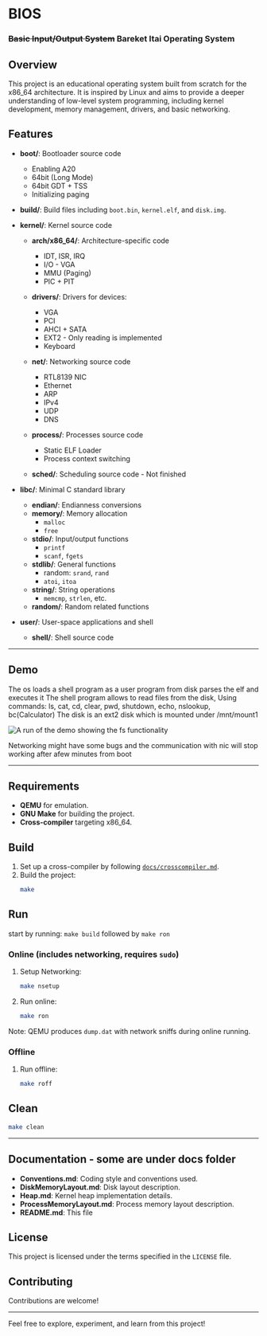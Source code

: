# BIOS

### ~~Basic Input/Output System~~ Bareket Itai Operating System

## Overview

This project is an educational operating system built from scratch for the x86\_64 architecture. It is inspired by Linux and aims to provide a deeper understanding of low-level system programming, including kernel development, memory management, drivers, and basic networking.

## Features

- **boot/**: Bootloader source code
    - Enabling A20
    - 64bit (Long Mode)
    - 64bit GDT + TSS
    - Initializing paging

- **build/**: Build files including `boot.bin`, `kernel.elf`, and `disk.img`.

- **kernel/**: Kernel source code
  - **arch/x86_64/**: Architecture-specific code
    - IDT, ISR, IRQ
    - I/O - VGA
    - MMU (Paging)
    - PIC + PIT

  - **drivers/**: Drivers for devices:
    - VGA
    - PCI
    - AHCI + SATA
    - EXT2 - Only reading is implemented
    - Keyboard
  - **net/**: Networking source code
    - RTL8139 NIC
    - Ethernet
    - ARP
    - IPv4
    - UDP
    - DNS

  - **process/**: Processes source code
    - Static ELF Loader
    - Process context switching

  - **sched/**: Scheduling source code - Not finished

- **libc/**: Minimal C standard library
  - **endian/**: Endianness conversions
  - **memory/**: Memory allocation
    - `malloc`
    - `free`
  - **stdio/**: Input/output functions
    - `printf`
    - `scanf`, `fgets`
  - **stdlib/**: General functions
    - random: `srand`, `rand`
    - `atoi`, `itoa`
  - **string/**: String operations
    - `memcmp`, `strlen`, etc.
  - **random/**: Random related functions

- **user/**: User-space applications and shell
    - **shell/**: Shell source code

---

## Demo
The os loads a shell program as a user program from disk parses the elf and executes it
The shell program allows to read files from the disk, Using commands: ls, cat, cd, clear, pwd, shutdown, echo, nslookup, bc(Calculator)
The disk is an ext2 disk which is mounted under /mnt/mount1

![A run of the demo showing the fs functionality](demo_image.png.png)


Networking might have some bugs and the communication with nic will stop working after afew minutes from boot


--- 

## Requirements

- **QEMU** for emulation.
- **GNU Make** for building the project.
- **Cross-compiler** targeting x86\_64.


## Build

1. Set up a cross-compiler by following [`docs/crosscompiler.md`](./docs/crosscompiler.md).
2. Build the project:
   ```sh
   make
   ```


## Run
start by running: ```make build``` followed by ```make ron```

### Online (includes networking, requires `sudo`)
1. Setup Networking:
    ```sh
    make nsetup
    ```
2. Run online:
   ```sh
   make ron
   ```
Note: QEMU produces `dump.dat` with network sniffs during online running.

### Offline
1. Run offline:
   ```sh
   make roff
   ```


## Clean
```sh
make clean
```

---

## Documentation - some are under docs folder

- **Conventions.md**: Coding style and conventions used.
- **DiskMemoryLayout.md**: Disk layout description.
- **Heap.md**: Kernel heap implementation details.
- **ProcessMemoryLayout.md**: Process memory layout description.
- **README.md**: This file

## License

This project is licensed under the terms specified in the `LICENSE` file.

## Contributing

Contributions are welcome!

---

Feel free to explore, experiment, and learn from this project!



